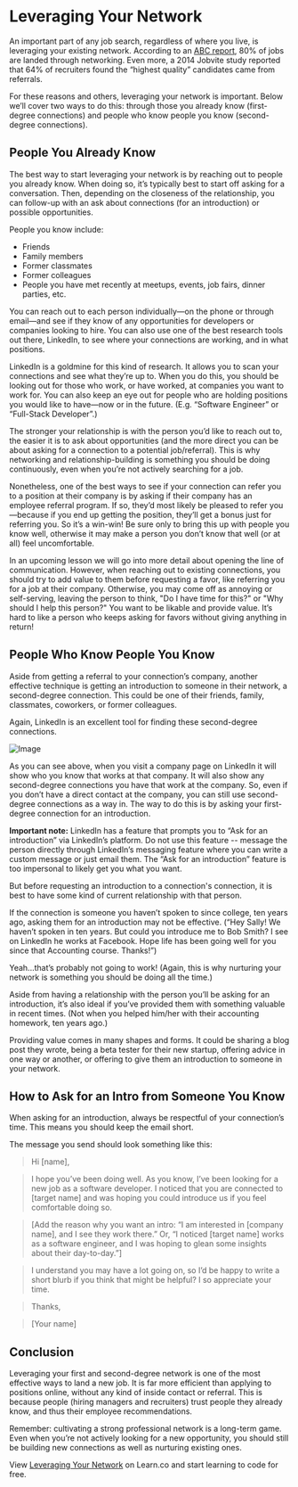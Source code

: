 # Leveraging Your Network 

An important part of any job search, regardless of where you live, is leveraging your existing network. According to an [ABC report](http://www.recruitingblogs.com/profiles/blogs/80-of-today-s-jobs-are-landed-through-networking), 80% of jobs are landed through networking. Even more, a 2014 Jobvite study reported that 64% of recruiters found the “highest quality” candidates came from referrals. 

For these reasons and others, leveraging your network is important. Below we’ll cover two ways to do this: through those you already know (first-degree connections) and people who know people you know (second-degree connections). 

## People You Already Know

The best way to start leveraging your network is by reaching out to people you already know. When doing so, it’s typically best to start off asking for a conversation. Then, depending on the closeness of the relationship, you can follow-up with an ask about connections (for an introduction) or possible opportunities.    

People you know include:
* Friends
* Family members
* Former classmates
* Former colleagues
* People you have met recently at meetups, events, job fairs, dinner parties, etc. 

You can reach out to each person individually—on the phone or through email—and see if they know of any opportunities for developers or companies looking to hire. You can also use one of the best research tools out there, LinkedIn, to see where your connections are working, and in what positions.  

LinkedIn is a goldmine for this kind of research. It allows you to scan your connections and see what they’re up to. When you do this, you should be looking out for those who work, or have worked, at companies you want to work for. You can also keep an eye out for people who are holding positions you would like to have—now or in the future. (E.g. “Software Engineer” or “Full-Stack Developer”.)

The stronger your relationship is with the person you’d like to reach out to, the easier it is to ask about opportunities (and the more direct you can be about asking for a connection to a potential job/referral). This is why networking and relationship-building is something you should be doing continuously, even when you’re not actively searching for a job.

Nonetheless, one of the best ways to see if your connection can refer you to a position at their company is by asking if their company has an employee referral program. If so, they’d most likely be pleased to refer you—because if you end up getting the position, they’ll get a bonus just for referring you. So it’s a win-win! Be sure only to bring this up with people you know well, otherwise it may make a person you don’t know that well (or at all) feel uncomfortable.

In an upcoming lesson we will go into more detail about opening the line of communication. However, when reaching out to existing connections, you should try to add value to them before requesting a favor, like referring you for a job at their company. Otherwise, you may come off as annoying or self-serving, leaving the person to think, "Do I have time for this?" or "Why should I help this person?" You want to be likable and provide value. It’s hard to like a person who keeps asking for favors without giving anything in return! 

## People Who Know People You Know

Aside from getting a referral to your connection’s company, another effective technique is getting an introduction to someone in their network, a second-degree connection. This could be one of their friends, family, classmates, coworkers, or former colleagues.

Again, LinkedIn is an excellent tool for finding these second-degree connections.

![Image](https://s3.amazonaws.com/learn-verified/CareerCurriculumLinkedInImage.png)

As you can see above, when you visit a company page on LinkedIn it will show who you know that works at that company. It will also show any second-degree connections you have that work at the company. So, even if you don’t have a direct contact at the company, you can still use second-degree connections as a way in. The way to do this is by asking your first-degree connection for an introduction.

**Important note:** LinkedIn has a feature that prompts you to “Ask for an introduction” via LinkedIn’s platform. Do not use this feature -- message the person directly through LinkedIn’s messaging feature where you can write a custom message or just email them. The “Ask for an introduction” feature is too impersonal to likely get you what you want. 

But before requesting an introduction to a connection's connection, it is best to have some kind of current relationship with that person. 

If the connection is someone you haven’t spoken to since college, ten years ago, asking them for an introduction may not be effective. (“Hey Sally! We haven’t spoken in ten years. But could you introduce me to Bob Smith? I see on LinkedIn he works at Facebook. Hope life has been going well for you since that Accounting course. Thanks!”)

Yeah...that’s probably not going to work! (Again, this is why nurturing your network is something you should be doing all the time.) 

Aside from having a relationship with the person you’ll be asking for an introduction, it’s also ideal if you’ve provided them with something valuable in recent times. (Not when you helped him/her with their accounting homework, ten years ago.) 

Providing value comes in many shapes and forms. It could be sharing a blog post they wrote, being a beta tester for their new startup, offering advice in one way or another, or offering to give them an introduction to someone in your network. 

## How to Ask for an Intro from Someone You Know

When asking for an introduction, always be respectful of your connection’s time. This means you should keep the email short. 

The message you send should look something like this: 

>Hi [name],

>I hope you’ve been doing well. As you know, I’ve been looking for a new job as a software developer. I noticed that you are connected to [target name] and was hoping you could introduce us if you feel comfortable doing so. 

>[Add the reason why you want an intro: “I am interested in [company name], and I see they work there.” Or, “I noticed [target name] works as a software engineer, and I was hoping to glean some insights about their day-to-day.”] 

>I understand you may have a lot going on, so I’d be happy to write a short blurb if you think that might be helpful? I so appreciate your time. 

>Thanks,

>[Your name]

## Conclusion 

Leveraging your first and second-degree network is one of the most effective ways to land a new job. It is far more efficient than applying to positions online, without any kind of inside contact or referral. This is because people (hiring managers and recruiters) trust people they already know, and thus their employee recommendations. 

Remember: cultivating a strong professional network is a long-term game. Even when you’re not actively looking for a new opportunity, you should still be building new connections as well as nurturing existing ones.


<p class='util--hide'>View <a href='https://learn.co/lessons/careers-leveraging-your-network'>Leveraging Your Network</a> on Learn.co and start learning to code for free.</p>
